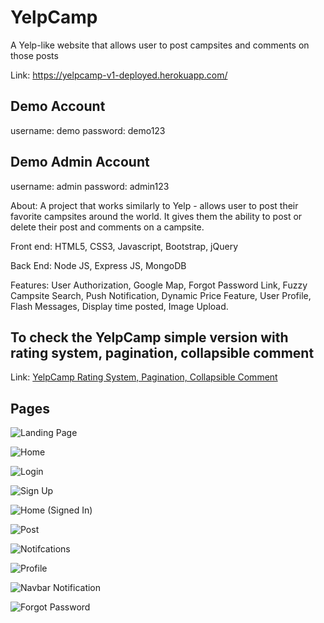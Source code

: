 # YelpCamp
A Yelp-like website that allows user to post campsites and comments on those posts

Link: https://yelpcamp-v1-deployed.herokuapp.com/

## Demo Account
username: demo
password: demo123

## Demo Admin Account
username: admin
password: admin123

About: A project that works similarly to Yelp - allows user to post their favorite campsites around the world. It gives them the ability to post or delete their post and comments on a campsite.

Front end: HTML5, CSS3, Javascript, Bootstrap, jQuery

Back End: Node JS, Express JS, MongoDB

Features: User Authorization, Google Map, Forgot Password Link, Fuzzy Campsite Search, Push Notification, Dynamic Price Feature, User Profile, Flash Messages, Display time posted, Image Upload.

## To check the YelpCamp simple version with rating system, pagination, collapsible comment
Link: [YelpCamp Rating System, Pagination, Collapsible Comment](https://github.com/Affeeq/YelpCamp-Ratings-Pagination-Collapsible-Comment-Section-)

## Pages

![Landing Page](https://github.com/Affeeq/YelpCamp/blob/master/images/Screen%20Shot%202020-08-24%20at%202.43.25%20PM.png)

![Home](https://github.com/Affeeq/YelpCamp/blob/master/images/Screen%20Shot%202020-08-24%20at%202.43.39%20PM.png)

![Login](https://github.com/Affeeq/YelpCamp/blob/master/images/Screen%20Shot%202020-08-24%20at%202.43.46%20PM.png)

![Sign Up](https://github.com/Affeeq/YelpCamp/blob/master/images/Screen%20Shot%202020-08-24%20at%202.43.51%20PM.png)

![Home (Signed In)](https://github.com/Affeeq/YelpCamp/blob/master/images/Screen%20Shot%202020-08-24%20at%202.44.27%20PM.png)

![Post](https://github.com/Affeeq/YelpCamp/blob/master/images/Screen%20Shot%202020-08-24%20at%202.44.42%20PM.png)

![Notifcations](https://github.com/Affeeq/YelpCamp/blob/master/images/Screen%20Shot%202020-08-24%20at%202.44.58%20PM.png)

![Profile](https://github.com/Affeeq/YelpCamp/blob/master/images/Screen%20Shot%202020-08-24%20at%202.45.24%20PM.png)

![Navbar Notification](https://github.com/Affeeq/YelpCamp/blob/master/images/Screen%20Shot%202020-08-24%20at%202.45.57%20PM.png)

![Forgot Password](https://github.com/Affeeq/YelpCamp/blob/master/images/Screen%20Shot%202020-08-24%20at%202.46.43%20PM.png)
